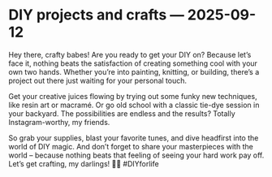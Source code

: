 # DIY projects and crafts — 2025-09-12

Hey there, crafty babes! Are you ready to get your DIY on? Because let’s face it, nothing beats the satisfaction of creating something cool with your own two hands. Whether you’re into painting, knitting, or building, there’s a project out there just waiting for your personal touch.

Get your creative juices flowing by trying out some funky new techniques, like resin art or macramé. Or go old school with a classic tie-dye session in your backyard. The possibilities are endless and the results? Totally Instagram-worthy, my friends.

So grab your supplies, blast your favorite tunes, and dive headfirst into the world of DIY magic. And don’t forget to share your masterpieces with the world – because nothing beats that feeling of seeing your hard work pay off. Let’s get crafting, my darlings! 🎨✨ #DIYforlife